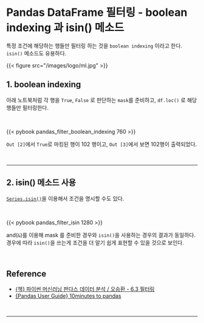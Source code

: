 # Pandas DataFrame 필터링 - boolean indexing 과 isin() 메소드


특정 조건에 해당하는 행들만 필터링 하는 것을 `boolean indexing` 이라고 한다. `isin()` 메소드도 유용하다.
<!--more-->

{{< figure src="/images/logo/ml.jpg" >}}

## 1. boolean indexing
아래 노트북처럼 각 행을 `True`, `False` 로 판단하는 `mask`를 준비하고, `df.loc()` 로 해당 행들만 필터링한다.

<br/>

{{< pybook pandas_filter_boolean_indexing 760 >}}


`Out [2]`에서 `True`로 마킹된 행이 102 행이고, `Out [3]`에서 보면 102행이 출력되었다.

<br/>

---

## 2. isin() 메소드 사용
[`Series.isin()`](https://pandas.pydata.org/docs/reference/api/pandas.Series.isin.html#pandas.Series.isin)을 이용해서 조건을 명시할 수도 있다.

<br/>

{{< pybook pandas_filter_isin 1280 >}}

and(`&`)를 이용해 mask 를 준비한 경우와 `isin()`을 사용하는 경우의 결과가 동일하다.  
경우에 따라 `isin()`을 쓰는게 조건을 더 알기 쉽게 표현할 수 있을 것으로 보인다.

<br/>

## Reference
- [{책} 파이썬 머신러닝 판다스 데이터 분석 / 오승환 - 6.3 필터링](https://product.kyobobook.co.kr/detail/S000000833232)
- [{Pandas User Guide} 10minutes to pandas](https://pandas.pydata.org/pandas-docs/stable/user_guide/10min.html#boolean-indexing)

<br/>

---
